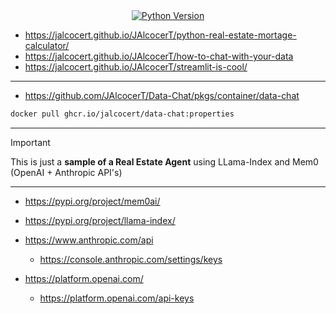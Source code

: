 <div align="center">
  <a href="https://www.python.org/downloads/release/python-310">
    <img alt="Python Version" src="https://img.shields.io/badge/python-3.10-blue.svg" />
  </a>
</div>


* https://jalcocert.github.io/JAlcocerT/python-real-estate-mortage-calculator/
* https://jalcocert.github.io/JAlcocerT/how-to-chat-with-your-data
* https://jalcocert.github.io/JAlcocerT/streamlit-is-cool/

---


* https://github.com/JAlcocerT/Data-Chat/pkgs/container/data-chat

```sh
docker pull ghcr.io/jalcocert/data-chat:properties
```

---

> [!IMPORTANT]
> This is just a **sample of a Real Estate Agent** using LLama-Index and Mem0 (OpenAI + Anthropic API's)

---

* https://pypi.org/project/mem0ai/
* https://pypi.org/project/llama-index/

* https://www.anthropic.com/api
  * https://console.anthropic.com/settings/keys
* https://platform.openai.com/
  * https://platform.openai.com/api-keys